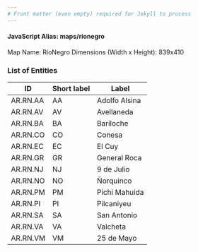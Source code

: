 ```yaml
---
# Front matter (even empty) required for Jekyll to process
---
```


#### JavaScript Alias: maps/rionegro

Map Name: RíoNegro
Dimensions (Width x Height): 839x410

### List of Entities

ID  | Short label | Label
---|---|---|
AR.RN.AA  | AA          | Adolfo Alsina 
AR.RN.AV  | AV          | Avellaneda    
AR.RN.BA  | BA          | Bariloche     
AR.RN.CO  | CO          | Conesa        
AR.RN.EC  | EC          | El Cuy        
AR.RN.GR  | GR          | General Roca  
AR.RN.NJ  | NJ          | 9 de Julio    
AR.RN.NO  | NO          | Ñorquinco     
AR.RN.PM  | PM          | Pichi Mahuida 
AR.RN.PI  | PI          | Pilcaniyeu    
AR.RN.SA  | SA          | San Antonio   
AR.RN.VA  | VA          | Valcheta      
AR.RN.VM  | VM          | 25 de Mayo    
